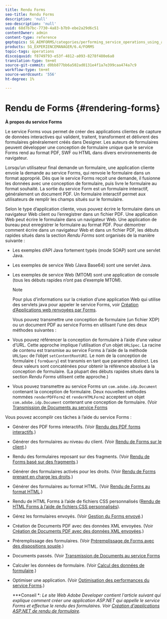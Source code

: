 ```yaml
---
title: Rendu Forms
seo-title: Rendu Forms
description: 'null'
seo-description: 'null'
uuid: 68d7b7bc-7730-4a83-b7b9-ebe2a29d6c51
contentOwner: admin
content-type: reference
geptopics: SG_AEMFORMS/categories/performing_service_operations_using_apis
products: SG_EXPERIENCEMANAGER/6.4/FORMS
topic-tags: operations
discoiquuid: f8749793-e53f-4812-a093-8278f480e6a8
translation-type: tm+mt
source-git-commit: d0bb877bb6a502ad0131e4f1a7e399caa474a7c9
workflow-type: tm+mt
source-wordcount: '556'
ht-degree: 1%

---
```



# Rendu de Forms {#rendering-forms}

**À propos du service Forms**

Le service Forms vous permet de créer des applications clientes de capture de données interactives qui valident, traitent, transforment et délivrent des formulaires généralement créés dans Designer. Les auteurs de formulaires peuvent développer une conception de formulaire unique que le service Forms rend au format PDF, SWF ou HTML dans divers environnements de navigateur.

Lorsqu’un utilisateur final demande un formulaire, une application cliente envoie la demande au service Forms, qui renvoie le formulaire dans un format approprié. Dès que le service Forms reçoit une demande, il fusionne les données avec une conception de formulaire, puis livre le formulaire au format souhaité. La sortie du service Form est un formulaire interactif, généralement un document PDF. Un formulaire interactif permet aux utilisateurs de remplir les champs situés sur le formulaire.

Selon le type d’application cliente, vous pouvez écrire le formulaire dans un navigateur Web client ou l’enregistrer dans un fichier PDF. Une application Web peut écrire le formulaire dans un navigateur Web. Une application de bureau peut enregistrer le formulaire au format PDF. Pour démontrer comment écrire dans un navigateur Web et dans un fichier PDF, les débuts rapides situés dans la section *Rendu Forms* sont organisés de la manière suivante :

* Les exemples d’API Java fortement typés (mode SOAP) sont une servlet Java.
* Les exemples de service Web (Java Base64) sont une servlet Java.
* Les exemples de service Web (MTOM) sont une application de console (tous les débuts rapides n’ont pas d’exemple MTOM).

   >[!NOTE]
   >
   >Pour plus d’informations sur la création d’une application Web qui utilise des servlets java pour appeler le service Forms, voir [Création d’Applications web renvoyées par Forms](/help/forms/developing/creating-web-applications-renders-forms.md).

   Vous pouvez transmettre une conception de formulaire (un fichier XDP) ou un document PDF au service Forms en utilisant l’une des deux méthodes suivantes :

* Vous pouvez référencer la conception de formulaire à l’aide d’une valeur d’URL. Cette approche implique l&#39;utilisation d&#39;un objet `URLSpec`. La racine de contenu est transmise au service Forms à l’aide de la méthode `URLSpec` de l’objet `setContentRootURI`. Le nom de la conception de formulaire ( `formQuery`) est transmis en tant que paramètre distinct. Les deux valeurs sont concaténées pour obtenir la référence absolue à la conception de formulaire. (La plupart des débuts rapides situés dans la section *Rendu Forms* utilisent cette approche.)
* Vous pouvez transmettre au service Forms un `com.adobe.idp.Document` contenant la conception de formulaire. Deux nouvelles méthodes nommées `renderPDFForm2` et `renderHTMLForm2` acceptent un objet `com.adobe.idp.Document` contenant une conception de formulaire. (Voir [Transmission de Documents au service Forms](/help/forms/developing/passing-documents-forms-service.md)

Vous pouvez accomplir ces tâches à l’aide du service Forms :

* Générer des PDF forms interactifs. (Voir [Rendu des PDF forms interactifs](/help/forms/developing/rendering-interactive-pdf-forms.md).)
* Générer des formulaires au niveau du client. (Voir [Rendu de Forms sur le client](/help/forms/developing/rendering-forms-client.md).)
* Rendu des formulaires reposant sur des fragments. (Voir [Rendu de Forms basé sur des fragments](/help/forms/developing/rendering-forms-based-fragments.md).)
* Générer des formulaires activés pour les droits. (Voir [Rendu de Forms prenant en charge les droits](/help/forms/developing/rendering-rights-enabled-forms.md).)
* Générer des formulaires au format HTML. (Voir [Rendu de Forms au format HTML](/help/forms/developing/rendering-forms-html.md).)
* Rendu de HTML Forms à l’aide de fichiers CSS personnalisés ([Rendu de HTML Forms à l’aide de fichiers CSS personnalisés](/help/forms/developing/rendering-html-forms-using-custom.md)).
* Gérez les formulaires envoyés. (Voir [Gestion du Forms envoyé](/help/forms/developing/handling-submitted-forms.md).)
* Création de Documents PDF avec des données XML envoyées. (Voir [Création de Documents PDF avec des données XML envoyées](/help/forms/developing/creating-pdf-documents-submitted-xml.md).)
* Préremplissage des formulaires. (Voir [Préremplissage de Forms avec des dispositions souple](/help/forms/developing/prepopulating-forms-flowable-layouts.md).)
* Documents passés. (Voir [Transmission de Documents au service Forms](/help/forms/developing/passing-documents-forms-service.md)
* Calculer les données de formulaire. (Voir [Calcul des données de formulaire](/help/forms/developing/calculating-form-data.md).)
* Optimiser une application. (Voir [Optimisation des performances du service Forms](/help/forms/developing/optimizing-performance-forms-service.md).)

   ***Conseil **: Le site Web Adobe Developer contient l&#39;article suivant qui explique comment créer une application ASP.NET qui appelle le service Forms et effectue le rendu des formulaires. Voir [Création d&#39;applications ASP.NET de rendu de formulaire](https://www.adobe.com/devnet/livecycle/articles/asp_net.html).*

